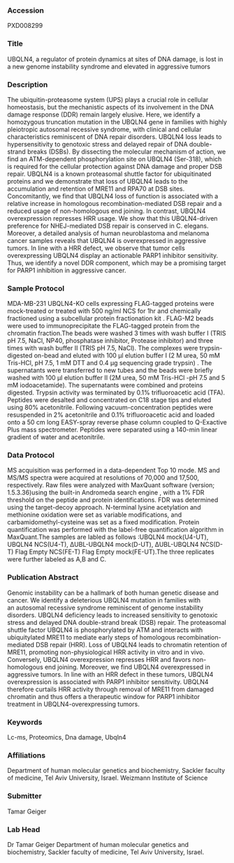 ### Accession
PXD008299

### Title
UBQLN4, a regulator of protein dynamics at sites of DNA damage,  is lost in a new genome instability syndrome and elevated in aggressive tumors

### Description
The ubiquitin-proteasome system (UPS) plays a crucial role in cellular homeostasis, but the mechanistic aspects of its involvement in the DNA damage response (DDR) remain largely elusive. Here, we identify a homozygous truncation mutation in the UBQLN4 gene in families with highly pleiotropic autosomal recessive syndrome, with clinical and cellular characteristics reminiscent of DNA repair disorders. UBQLN4 loss leads to hypersensitivity to genotoxic stress and delayed repair of DNA double-strand breaks (DSBs). By dissecting the molecular mechanism of action, we find an ATM-dependent phosphorylation site on UBQLN4 (Ser-318), which is required for the cellular protection against DNA damage and proper DSB repair. UBQLN4 is a known proteasomal shuttle factor for ubiquitinated proteins and we demonstrate that loss of UBQLN4 leads to the accumulation and retention of MRE11 and RPA70 at DSB sites. Concomitantly, we find that UBQLN4 loss of function is associated with a relative increase in homologous recombination-mediated DSB repair and a reduced usage of non-homologous end joining. In contrast, UBQLN4 overexpression represses HRR usage. We show that this UBQLN4-driven preference for NHEJ-mediated DSB repair is conserved in C. elegans. Moreover, a detailed analysis of human neuroblastoma and melanoma cancer samples reveals that UBQLN4 is overexpressed in aggressive tumors. In line with a HRR defect, we observe that tumor cells overexpressing UBQLN4 display an actionable PARP1 inhibitor sensitivity. Thus, we identify a novel DDR component, which may be a promising target for PARP1 inhibition in aggressive cancer. 

### Sample Protocol
MDA-MB-231 UBQLN4-KO cells expressing FLAG-tagged proteins were mock-treated or treated with 500 ng/ml NCS for 1hr and chemically fractioned using a subcellular protein fractionation kit . FLAG-M2 beads  were used to immunoprecipitate the FLAG-tagged protein from the chromatin fraction.The beads were washed 3 times with wash buffer I (TRIS pH 7.5, NaCl, NP40, phosphatase inhibitor, Protease inhibitor) and three times with wash buffer II (TRIS pH 7.5, NaCl). The complexes were trypsin-digested on-bead and eluted with 100 μl elution buffer I (2 M urea, 50 mM Tris-HCl, pH 7.5, 1 mM DTT and 0.4 µg sequencing grade trypsin) . The supernatants were transferred to new tubes and the beads were briefly washed with 100 μl elution buffer II (2M urea, 50 mM Tris-HCl -pH 7.5 and 5 mM iodoacetamide). The supernatants were combined and proteins digested. Trypsin activity was terminated by 0.1% trifluoroacetic acid (TFA). Peptides were desalted and concentrated on C18 stage tips and eluted using 80% acetonitrile. Following vacuum-concentration peptides were resuspended in 2% acetonitrile and 0.1% trifluoroacetic acid and loaded onto a 50 cm long EASY-spray reverse phase column coupled to Q-Exactive Plus mass spectrometer. Peptides were separated using a 140-min linear gradient of water and acetonitrile.

### Data Protocol
MS acquisition was performed in a data-dependent Top 10 mode. MS and MS/MS spectra were acquired at resolutions of 70,000 and 17,500, respectively. Raw files were analyzed with MaxQuant software (version; 1.5.3.36)using the built-in Andromeda search engine , with a 1% FDR threshold on the peptide and protein identifications. FDR was determined using the target-decoy approach. N-terminal lysine acetylation and methionine oxidation were set as variable modifications, and carbamidomethyl-cysteine was set as a fixed modification. Protein quantification was performed with the label-free quantification algorithm in MaxQuant.The samples are labled as follows :UBQLN4 mock(U4-UT), UBQLN4 NCS(U4-T), ΔUBL-UBQLN4 mock(D-UT), ΔUBL-UBQLN4 NCS(D-T) Flag Empty NCS(FE-T) Flag Empty mock(FE-UT).The three replicates were further labeled as A,B and C.

### Publication Abstract
Genomic instability can be a hallmark of both human&#xa0;genetic disease and cancer. We identify a&#xa0;deleterious UBQLN4 mutation in families with an&#xa0;autosomal recessive syndrome reminiscent of genome instability disorders. UBQLN4 deficiency leads to increased sensitivity to genotoxic stress and delayed DNA double-strand break (DSB) repair. The proteasomal shuttle factor UBQLN4 is phosphorylated by ATM and interacts with ubiquitylated MRE11 to mediate early steps of homologous recombination-mediated DSB repair (HRR). Loss of UBQLN4 leads to chromatin retention of MRE11, promoting non-physiological HRR activity in&#xa0;vitro and in&#xa0;vivo. Conversely, UBQLN4 overexpression represses HRR and favors non-homologous end joining. Moreover, we find UBQLN4 overexpressed in aggressive tumors. In line with an HRR defect in these tumors, UBQLN4 overexpression is associated with PARP1 inhibitor sensitivity. UBQLN4 therefore curtails HRR activity through removal of MRE11 from damaged chromatin and thus offers a therapeutic window for PARP1 inhibitor treatment in UBQLN4-overexpressing tumors.

### Keywords
Lc-ms, Proteomics, Dna damage, Ubqln4

### Affiliations
Department of human molecular genetics and biochemistry, Sackler faculty of medicine, Tel Aviv University, Israel.
Weizmann Institute of Science

### Submitter
Tamar Geiger

### Lab Head
Dr Tamar Geiger
Department of human molecular genetics and biochemistry, Sackler faculty of medicine, Tel Aviv University, Israel.


